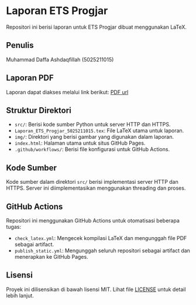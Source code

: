 # Laporan ETS Progjar 

Repositori ini berisi laporan untuk ETS Progjar dibuat menggunakan LaTeX.

## Penulis
Muhammad Daffa Ashdaqfillah (5025211015)

## Laporan PDF
Laporan dapat diakses melalui link berikut:
[PDF url](https://daf2a.github.io/Laporan_ETS_Progjar/Laporan_ETS_Progjar_5025211015.pdf)

## Struktur Direktori

- `src/`: Berisi kode sumber Python untuk server HTTP dan HTTPS.
- `Laporan_ETS_Progjar_5025211015.tex`: File LaTeX utama untuk laporan.
- `img/`: Direktori yang berisi gambar yang digunakan dalam laporan.
- `index.html`: Halaman utama untuk situs GitHub Pages.
- `.github/workflows/`: Berisi file konfigurasi untuk GitHub Actions.

## Kode Sumber

Kode sumber dalam direktori `src/` berisi implementasi server HTTP dan HTTPS. Server ini diimplementasikan menggunakan threading dan proses.

## GitHub Actions

Repositori ini menggunakan GitHub Actions untuk otomatisasi beberapa tugas:

- `check_latex.yml`: Mengecek kompilasi LaTeX dan mengunggah file PDF sebagai artifact.
- `publish_static.yml`: Mengunggah seluruh repositori sebagai artifact dan menerapkan ke GitHub Pages.

## Lisensi

Proyek ini dilisensikan di bawah lisensi MIT. Lihat file [LICENSE](LICENSE) untuk detail lebih lanjut.
